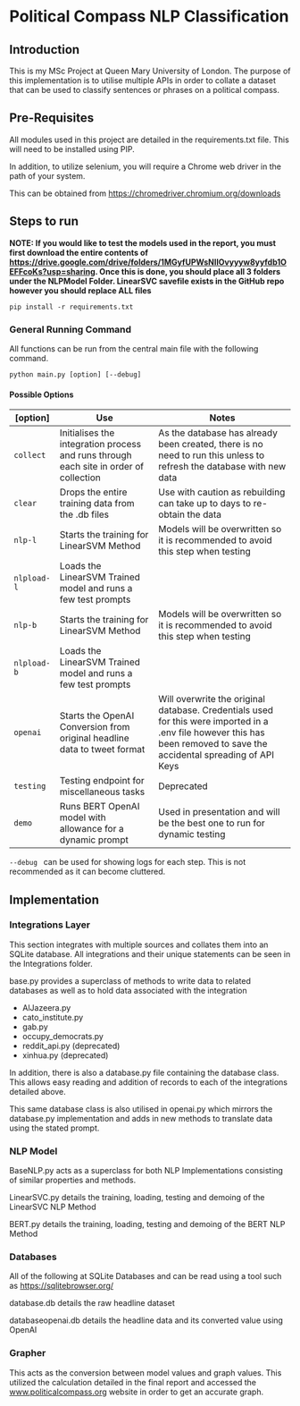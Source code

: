 # Political Compass NLP Classification

## Introduction

This is my MSc Project at Queen Mary University of London. The purpose of this implementation is to utilise multiple APIs in order to collate a dataset that can be used to classify sentences or phrases on a political compass.

## Pre-Requisites

All modules used in this project are detailed in the requirements.txt file. This will need to be installed using PIP.

In addition, to utilize selenium, you will require a Chrome web driver in the path of your system.

This can be obtained from https://chromedriver.chromium.org/downloads

## Steps to run

**NOTE: If you would like to test the models used in the report, you must first download the entire contents of https://drive.google.com/drive/folders/1MGyfUPWsNIlOvyyyw8yyfdb1OEFFcoKs?usp=sharing. Once this is done, you should place all 3 folders under the NLPModel Folder. LinearSVC savefile exists in the GitHub repo however you should replace ALL files**

```
pip install -r requirements.txt
```

### General Running Command

All functions can be run from the central main file with the following command.

```
python main.py [option] [--debug]
```

#### Possible Options

[option] | Use | Notes
--- | --- | ---
```collect``` | Initialises the integration process and runs through each site in order of collection | As the database has already been created, there is no need to run this unless to refresh the database with new data
```clear``` | Drops the entire training data from the .db files | Use with caution as rebuilding can take up to days to re-obtain the data
```nlp-l``` | Starts the training for LinearSVM Method | Models will be overwritten so it is recommended to avoid this step when testing
```nlpload-l``` | Loads the LinearSVM Trained model and runs a few test prompts | 
```nlp-b``` | Starts the training for LinearSVM Method | Models will be overwritten so it is recommended to avoid this step when testing
```nlpload-b``` | Loads the LinearSVM Trained model and runs a few test prompts|
```openai``` | Starts the OpenAI Conversion from original headline data to tweet format | Will overwrite the original database. Credentials used for this were imported in a .env file however this has been removed to save the accidental spreading of API Keys
```testing``` | Testing endpoint for miscellaneous tasks | Deprecated 
```demo``` | Runs BERT OpenAI model with allowance for a dynamic prompt | Used in presentation and will be the best one to run for dynamic testing

```--debug ``` can be used for showing logs for each step. This is not recommended as it can become cluttered.


## Implementation

### Integrations Layer

This section integrates with multiple sources and collates them into an SQLite database. All integrations and their unique statements can be seen in the Integrations folder.

base.py provides a superclass of methods to write data to related databases as well as to hold data associated with the integration

- AlJazeera.py
- cato_institute.py
- gab.py
- occupy_democrats.py
- reddit_api.py (deprecated)
- xinhua.py (deprecated)

In addition, there is also a database.py file containing the database class. This allows easy reading and addition of records to each of the integrations detailed above.

This same database class is also utilised in openai.py which mirrors the database.py implementation and adds in new methods to translate data using the stated prompt.

### NLP Model

BaseNLP.py acts as a superclass for both NLP Implementations consisting of similar properties and methods.

LinearSVC.py details the training, loading, testing and demoing of the LinearSVC NLP Method

BERT.py details the training, loading, testing and demoing of the BERT NLP Method

### Databases

All of the following at SQLite Databases and can be read using a tool such as https://sqlitebrowser.org/

database.db details the raw headline dataset

databaseopenai.db details the headline data and its converted value using OpenAI


### Grapher

This acts as the conversion between model values and graph values. This utilized the calculation detailed in the final report and accessed the www.politicalcompass.org website in order to get an accurate graph.
